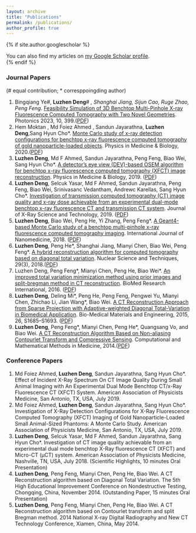 ```yaml
---
layout: archive
title: "Publications"
permalink: /publications/
author_profile: true
---
```


{% if site.author.googlescholar %}
  <div class="wordwrap">You can also find my articles on <a href="{{site.author.googlescholar}}">my Google Scholar profile</a>.</div>
{% endif %}

### Journal Papers
(# equal contribution; * corresppoingding author)

1. Bingqiang Ye#, **Luzhen Deng**# *, Shanghai Jiang, Sijun Cao, Ruge Zhao, Peng Feng*. [Feasibility Simulation of 3D Benchtop Multi-Pinhole X-ray Fluorescence Computed Tomography with Two Novel Geometries](https://www.mdpi.com/2304-6732/10/4/399). Photonics 2023, 10, 399.(<a href="https://luzhen-deng.github.io/luzhendeng.github.io/files/2023FeasibilitySimulationof3DBenchtopMultiPinhole.pdf">PDF</a>)
2. Hem Moktan , Md Foiez Ahmed , Sandun Jayarathna, **Luzhen Deng**,Sang Hyun Cho*. [Monte Carlo study of x-ray detection configurations for benchtop x-ray fluorescence computed tomography of gold nanoparticle-loaded objects](https://iopscience.iop.org/article/10.1088/1361-6560/ab9774/meta). Physics in Medicine & Biology, 2020.(<a href="https://luzhen-deng.github.io/luzhendeng.github.io/files/nihms-1625899.pdf">PDF</a>)
3. **Luzhen Deng**, Md F Ahmed, Sandun Jayarathna, Peng Feng, Biao Wei, Sang Hyun Cho*. [A detector’s eye view (DEV)-based OSEM algorithm for benchtop x-ray fluorescence computed tomography (XFCT) image reconstruction](https://iopscience.iop.org/article/10.1088/1361-6560/ab0e9d/meta). Physics in Medicine & Biology, 2019. (<a href="https://luzhen-deng.github.io/luzhendeng.github.io/files/2019Adetector’seye.pdf">PDF</a>)
4. **Luzhen Deng**, Selcuk Yasar, Md F Ahmed, Sandun Jayarathna, Peng Feng, Biao Wei, Srinivasanc Vedantham, Andrewc Karellas, Sang Hyun Cho*. [Investigation of transmission computed tomography (CT) image quality and x-ray dose achievable from an experimental dual-mode benchtop x-ray fluorescence CT and transmission CT system](https://content.iospress.com/articles/journal-of-x-ray-science-and-technology/xst180457). Journal of X-Ray Science and Technology, 2019. (<a href="https://luzhen-deng.github.io/luzhendeng.github.io/files/2019Investigation.pdf">PDF</a>)
5. **Luzhen Deng**, Biao Wei, Peng He, Yi Zhang, Peng Feng*. [A Geant4-based Monte Carlo study of a benchtop multi-pinhole x-ray fluorescence computed tomography imaging](https://www.tandfonline.com/doi/full/10.2147/IJN.S179875). International Journal of Nanomedicine, 2018. (<a href="https://luzhen-deng.github.io/luzhendeng.github.io/files/2018geant4basedmontecarlostudyofabenchtopmultipinholeXrayfluorescencecomputedtomographyimaging.pdf">PDF</a>)
6. **Luzhen Deng**, Peng He*, Shanghai Jiang, Mianyi Chen,  Biao Wei, Peng Feng*. [A hybrid reconstruction algorithm for computed tomography based on diagonal total variation](https://link.springer.com/article/10.1007/s41365-018-0376-2).  Nuclear Science and Techniques, 29(3), 2018.(<a href="https://luzhen-deng.github.io/luzhendeng.github.io/files/2018computed.pdf">PDF</a>)
7. Luzhen Deng, Peng Feng*, Mianyi Chen, Peng He, Biao Wei*. [An improved total variation minimization method using prior images and split-bregman method in CT reconstruction](https://onlinelibrary.wiley.com/doi/full/10.1155/2016/3094698). BioMed Research International, 2016. (<a href="https://luzhen-deng.github.io/luzhendeng.github.io/files/2016AnImprovedTotalVariationMinimizationMethodUsingPriorImagesandSplitBregmanMethodinCTReconstruction.pdf">PDF</a>)
8. **Luzhen Deng**,  Deling Mi*, Peng He, Peng Feng, Pengwei Yu, Mianyi Chen, Zhichao Li, Jian Wang*, Biao Wei. [A CT Reconstruction Approach from Sparse Projection with Adaptive-weighted Diagonal Total-Variation in Biomedical Application](https://content.iospress.com/articles/bio-medical-materials-and-engineering/bme1468). Bio-Medical Materials and Engineering, 2015, 26, S1685–S1693. (<a href="https://luzhen-deng.github.io/luzhendeng.github.io/files/2015ACT.pdf">PDF</a>)
9. **Luzhen Deng**, Peng Feng*, Mianyi Chen, Peng He*, Quangsang Vo, and Biao Wei. [A CT Reconstruction Algorithm Based on Non-aliasing Contourlet Transform and Compressive Sensing](https://onlinelibrary.wiley.com/doi/full/10.1155/2014/753615). Computational and Mathematical Methods in Medicine, 2014.(<a href="https://luzhen-deng.github.io/luzhendeng.github.io/files/2014ACTReconstructionAlgorithmBasedonNonAliasingContourletTransformandCompressiveSensing.pdf">PDF</a>)

### Conference Papers
1. Md Foiez Ahmed, **Luzhen Deng**, Sandun Jayarathna, Sang Hyun Cho*. Effect of Incident X-Ray Spectrum On CT Image Quality During Small Animal Imaging with An Experimental Dual Mode Benchtop CT/x-Ray Fluorescence CT (XFCT) System. American Association of Physicists Medicine, San Antonio, TX, USA, July 2019.
2. Md Foiez Ahmed, **Luzhen Deng**, Sandun Jayarathna, Sang Hyun Cho*. Investigation of X-Ray Detection Configurations for X-Ray Fluorescence Computed Tomography (XFCT) Imaging of Gold Nanoparticle-Loaded Small Animal-Sized Phantoms: A Monte Carlo Study. American Association of Physicists Medicine, San Antonio, TX, USA, July 2019.
3. **Luzhen Deng**, Selcuk Yasar, Md F Ahmed, Sandun Jayarathna, Sang Hyun Cho*. Investigation of CT image quality achievable from an experimental dual mode benchtop X-Ray fluorescence CT (XFCT) and Micro-CT (µCT) system. American Association of Physicists Medicine, Nashville, TN, USA, July 2018.  (Scientific Highlights, 10 minutes Oral Presentation)
4. **Luzhen Deng**, Peng Feng, Mianyi Chen, Peng He, Biao Wei. A CT Reconstruction algorithm based on Diagonal Total Variation. The 5th High Educational Improvement Conference on Nondestructive Testing, Chongqing, China, November 2014. (Outstanding Paper, 15 minutes Oral Presentation)
5. **Luzhen Deng**, Peng Feng, Mianyi Chen, Peng He, Biao Wei. A CT Reconstruction algorithm based on Contourlet transform and split Bregman method. 2014 National X-ray Digital Radiography and New CT Technology Conference, Xiamen, China, May 2014.
